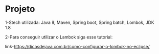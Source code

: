 # Projeto

1-Stech utilizada:
Java 8,
Maven,
Spring boot,
Spring batch,
Lombok,
JDK 1.8

2-Para conseguir utilizar o Lambok siga esse tutorial:

link-https://dicasdejava.com.br/como-configurar-o-lombok-no-eclipse/
